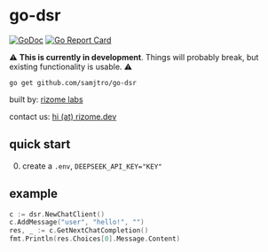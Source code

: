 # go-dsr

[![GoDoc](https://pkg.go.dev/badge/github.com/samjtro/go-dsr)](https://pkg.go.dev/github.com/samjtro/go-dsr)
[![Go Report Card](https://goreportcard.com/badge/github.com/samjtro/go-dsr)](https://goreportcard.com/report/github.com/samjtro/go-dsr)

⚠️ **This is currently in development**. Things will probably break, but existing functionality is usable. ⚠️

```shell
go get github.com/samjtro/go-dsr
```

built by: [rizome labs](https://rizome.dev)

contact us: [hi (at) rizome.dev](mailto:hi@rizome.dev)

## quick start

0. create a `.env`, `DEEPSEEK_API_KEY="KEY"`

## example

```go
c := dsr.NewChatClient()
c.AddMessage("user", "hello!", "")
res, _ := c.GetNextChatCompletion()
fmt.Println(res.Choices[0].Message.Content)
```
